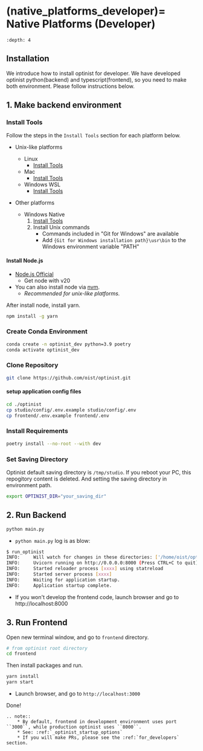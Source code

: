 (native_platforms_developer)=
Native Platforms (Developer)
=================

```{contents}
:depth: 4
```

## Installation

We introduce how to install optinist for developer.
We have developed optinist python(backend) and typescript(frontend), so you need to make both environment.
Please follow instructions below.

## 1. Make backend environment

### Install Tools

Follow the steps in the `Install Tools` section for each platform below.

- Unix-like platforms
  - Linux
    - [Install Tools](../users/linux.md#install-tools)
  - Mac
    - [Install Tools](../users/mac.md#install-tools)
  - Windows WSL
    - [Install Tools](../users/windows_wsl.md#install-tools)

- Other platforms
  - Windows Native
    1. [Install Tools](../users/windows_native.md#install-tools)
    2. Install Unix commands
        - Commands included in "Git for Windows" are available
        - Add `{Git for Windows installation path}\usr\bin` to the Windows environment variable "PATH"

#### Install Node.js

- [Node.js Official](https://nodejs.org)
  - Get node with v20
- You can also install node via [nvm](https://github.com/nvm-sh/nvm).
  - _Recommended for unix-like platforms._

After install node, install yarn.

```bash
npm install -g yarn
```

### Create Conda Environment

```bash
conda create -n optinist_dev python=3.9 poetry
conda activate optinist_dev
```

### Clone Repository

```bash
git clone https://github.com/oist/optinist.git
```

#### setup application config files

```bash
cd ./optinist
cp studio/config/.env.example studio/config/.env
cp frontend/.env.example frontend/.env
```

### Install Requirements

```bash
poetry install --no-root --with dev
```

### Set Saving Directory

Optinist default saving directory is `/tmp/studio`. If you reboot your PC, this repogitory content is deleted. And setting the saving directory in environment path.

```bash
export OPTINIST_DIR="your_saving_dir"
```

## 2. Run Backend

```bash
python main.py
```

- `python main.py` log is as blow:

```bash
$ run_optinist
INFO:     Will watch for changes in these directories: ['/home/oist/optinist']
INFO:     Uvicorn running on http://0.0.0.0:8000 (Press CTRL+C to quit)
INFO:     Started reloader process [xxxx] using statreload
INFO:     Started server process [xxxx]
INFO:     Waiting for application startup.
INFO:     Application startup complete.
```

- If you won't develop the frontend code, launch browser and go to http://localhost:8000

## 3. Run Frontend

Open new terminal window, and go to `frontend` directory.

```bash
# from optinist root directory
cd frontend
```

Then install packages and run.

```bash
yarn install
yarn start
```

- Launch browser, and go to `http://localhost:3000`

Done!

```{eval-rst}
.. note::
    * By default, frontend in development environment uses port ``3000``, while production optinist uses ``8000``.
    * See: :ref:`_optinist_startup_options`
    * If you will make PRs, please see the :ref:`for_developers` section.
```
